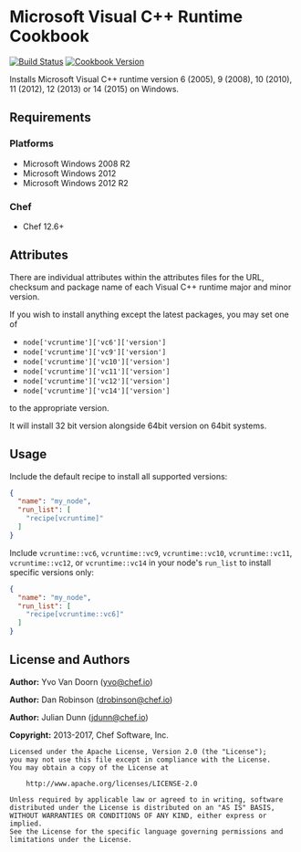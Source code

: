 # Microsoft Visual C++ Runtime Cookbook

[![Build Status](https://travis-ci.org/chef-cookbooks/vcruntime.svg?branch=master)](http://travis-ci.org/chef-cookbooks/vcruntime) [![Cookbook Version](https://img.shields.io/cookbook/v/vcruntime.svg)](https://supermarket.chef.io/cookbooks/vcruntime)

Installs Microsoft Visual C++ runtime version 6 (2005), 9 (2008), 10 (2010), 11 (2012), 12 (2013) or 14 (2015) on Windows.

## Requirements

### Platforms

- Microsoft Windows 2008 R2
- Microsoft Windows 2012
- Microsoft Windows 2012 R2

### Chef

- Chef 12.6+

## Attributes

There are individual attributes within the attributes files for the URL, checksum and package name of each Visual C++ runtime major and minor version.

If you wish to install anything except the latest packages, you may set one of

- `node['vcruntime']['vc6']['version']`
- `node['vcruntime']['vc9']['version']`
- `node['vcruntime']['vc10']['version']`
- `node['vcruntime']['vc11']['version']`
- `node['vcruntime']['vc12']['version']`
- `node['vcruntime']['vc14']['version']`

to the appropriate version.

It will install 32 bit version alongside 64bit version on 64bit systems.

## Usage

Include the default recipe to install all supported versions:

```json
{
  "name": "my_node",
  "run_list": [
    "recipe[vcruntime]"
  ]
}
```

Include `vcruntime::vc6`, `vcruntime::vc9`, `vcruntime::vc10`, `vcruntime::vc11`, `vcruntime::vc12`, or `vcruntime::vc14` in your node's `run_list` to install specific versions only:

```json
{
  "name": "my_node",
  "run_list": [
    "recipe[vcruntime::vc6]"
  ]
}
```

## License and Authors

**Author:** Yvo Van Doorn ([yvo@chef.io](mailto:yvo@chef.io))

**Author:** Dan Robinson ([drobinson@chef.io](mailto:drobinson@chef.io))

**Author:** Julian Dunn ([jdunn@chef.io](mailto:jdunn@chef.io))

**Copyright:** 2013-2017, Chef Software, Inc.

```
Licensed under the Apache License, Version 2.0 (the "License");
you may not use this file except in compliance with the License.
You may obtain a copy of the License at

    http://www.apache.org/licenses/LICENSE-2.0

Unless required by applicable law or agreed to in writing, software
distributed under the License is distributed on an "AS IS" BASIS,
WITHOUT WARRANTIES OR CONDITIONS OF ANY KIND, either express or implied.
See the License for the specific language governing permissions and
limitations under the License.
```

